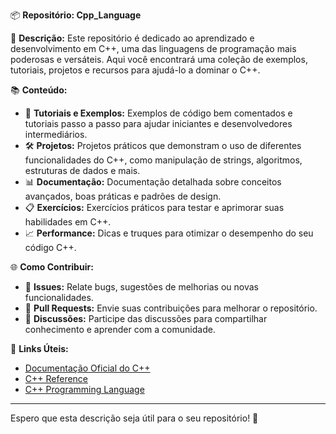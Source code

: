📦 **Repositório: Cpp_Language**

🌟 **Descrição:**
Este repositório é dedicado ao aprendizado e desenvolvimento em C++, uma das linguagens de programação mais poderosas e versáteis. Aqui você encontrará uma coleção de exemplos, tutoriais, projetos e recursos para ajudá-lo a dominar o C++.

📚 **Conteúdo:**
- 📄 **Tutoriais e Exemplos:** Exemplos de código bem comentados e tutoriais passo a passo para ajudar iniciantes e desenvolvedores intermediários.
- 🛠️ **Projetos:** Projetos práticos que demonstram o uso de diferentes funcionalidades do C++, como manipulação de strings, algoritmos, estruturas de dados e mais.
- 📊 **Documentação:** Documentação detalhada sobre conceitos avançados, boas práticas e padrões de design.
- 📋 **Exercícios:** Exercícios práticos para testar e aprimorar suas habilidades em C++.
- 📈 **Performance:** Dicas e truques para otimizar o desempenho do seu código C++.

🌐 **Como Contribuir:**
- 📝 **Issues:** Relate bugs, sugestões de melhorias ou novas funcionalidades.
- 🔧 **Pull Requests:** Envie suas contribuições para melhorar o repositório.
- 📣 **Discussões:** Participe das discussões para compartilhar conhecimento e aprender com a comunidade.

🔗 **Links Úteis:**
- [Documentação Oficial do C++](https://isocpp.org/)
- [C++ Reference](https://en.cppreference.com/)
- [C++ Programming Language](https://www.stroustrup.com/)

---

Espero que esta descrição seja útil para o seu repositório! 🚀

